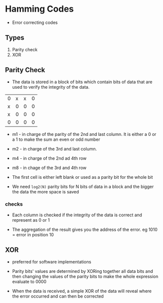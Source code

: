 # Hamming Codes

- Error correcting codes

## Types

1. Parity check
2. XOR

## Parity Check

- The data is stored in a block of bits which contain bits of data that are used to verify the integrity of the data.

|     |     |     |     |
| --- | --- | --- | --- |
| 0   | x   | x   | 0   |
| x   | 0   | 0   | 0   |
| x   | 0   | 0   | 0   |
| 0   | 0   | 0   | 0   |

- m1 - in charge of the parity of the 2nd and last column. It is either a 0 or a 1 to make the sum an even or odd number
- m2 - in charge of the 3rd and last column.
- m4 - in charge of the 2nd ad 4th row
- m8 - in chage of the 3rd and 4th row

- The first cell is either left blank or used as a parity bit for the whole bit

- We need `log2(N)` parity bits for N bits of data in a block and the bigger the data the more space is saved

### checks

- Each column is checked if the integrity of the data is correct and represent as 0 or 1

- The aggregation of the result gives you the address of the error. eg 1010 = error in position 10

## XOR

- preferred for software implementations

- Parity bits' values are determined by XORing together all data bits and then changing the values of the parity bits to make the whole expression evaluate to 0000

- When the data is received, a simple XOR of the data will reveal where the error occurred and can then be corrected
